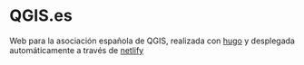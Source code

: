 # QGIS.es

Web para la asociación española de QGIS, realizada con [hugo](https://gohugo.io) y desplegada automáticamente a través de [netlify](https://netlify.com)
